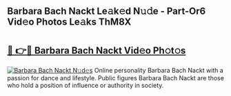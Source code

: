 ## Barbara Bach Nackt Le𝚊k𝚎d N𝚞𝚍e - Part-Or6 Vid𝚎o Photos Le𝚊ks ThM8X

# <h2><a href="http://fb6n1f2.evod.top/?m=Barbara+Bach+Nackt">🔗 👉🔴 Barbara Bach Nackt Vid𝚎o Ph𝚘t𝚘s</a></h2>

[![Barbara Bach Nackt N𝚞d𝚎s](https://i.imgur.com/8V9OHl7.gif)](http://fb6n1f2.evod.top/?m=Barbara+Bach+Nackt)
Online personality Barbara Bach Nackt with a passion for dance and lifestyle. Public figures Barbara Bach Nackt are those who hold a position of influence or authority in society. 
